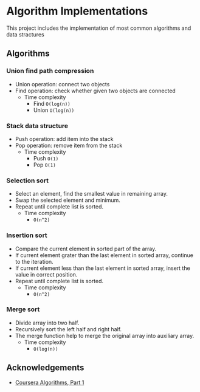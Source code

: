 # Algorithm Implementations

This project includes the implementation of most common algorithms and data stractures

## Algorithms

### Union find path compression

- Union operation: connect two objects
- Find operation: check whether given two objects are connected
    - Time complexity
        - Find `O(log(n))`
        - Union `O(log(n))`

### Stack data structure

- Push operation: add item into the stack
- Pop operation: remove item from the stack
    - Time complexity
        - Push `O(1)`
        - Pop `O(1)`

### Selection sort

- Select an element, find the smallest value in remaining array.
- Swap the selected element and minimum.
- Repeat until complete list is sorted.
    - Time complexity
        - `O(n^2)`

### Insertion sort

- Compare the current element in sorted part of the array.
- If current element grater than the last element in sorted array, continue to the iteration.
- If current element less than the last element in sorted array, insert the value in correct position.
- Repeat until complete list is sorted.
    - Time complexity
        - `O(n^2)`

### Merge sort

- Divide array into two half.
- Recursively sort the left half and right half.
- The merge function help to merge the original array into auxiliary array.
    - Time complexity
      - `O(log(n))`
## Acknowledgements

- [Coursera Algorithms, Part 1](https://www.coursera.org/learn/algorithms-part1)
